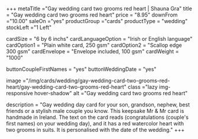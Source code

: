 +++
metaTitle ="Gay wedding card two grooms red heart | Shauna Gra"
title = "Gay wedding card two grooms red heart"
price = "8.95"
downFrom ="10.00"
saleOn ="yes"
productGroup ="cards"
productType = "wedding"
stockLeft ="1 Left"

cardSize = "6  by 6 inchs"
cardLanguageOption = "Irish or English language"
cardOption1 = "Plain white card, 250 gsm"
cardOption2 = "Scallop edge 300 gsm"
cardEnvelope = "Envelope included, 100 gsm"
cardWeight = "1000"

buttonCoupleFirstNames = "yes"
buttonWeddingDate = "yes"

image ="/img/cards/wedding/gay-wedding-card-two-grooms-red-heart/gay-wedding-card-two-grooms-red-heart"
class ="lazy img-responsive hover-shadow"
alt ="Gay wedding card two grooms red heart"

description = "Gay wedding day card for your son, grandson, nephew, best friends or a stylish male couple you know. This keepsake Mr & Mr card is handmade in Ireland. The text on the card reads (congratulations (couple's first names) on your wedding day), and it has a red watercolor heart with two grooms in suits. It is personalised with the date of the wedding."
+++